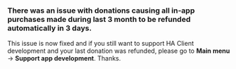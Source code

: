 ### There was an issue with donations causing all in-app purchases made during last 3 month to be refunded automatically in 3 days.
This issue is now fixed and if you still want to support HA Client development and your last donation was refunded, please go to **Main menu** -> **Support app development**. Thanks.
